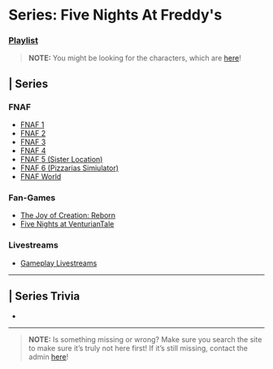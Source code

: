 # Series: Five Nights At Freddy's
### [Playlist](https://www.youtube.com/playlist?list=PLwljWXtmIKiSmXxL38qza5WIwpXO78Aun)

> **NOTE:** You might be looking for the characters, which are [here](../5.Characters/FNAF_Animatronics.md)!

## | Series

### FNAF
- [FNAF 1](6.Series/FNAF_1.md)
- [FNAF 2](6.Series/FNAF_2.md)
- [FNAF 3](6.Series/FNAF_3.md)
- [FNAF 4](6.Series/FNAF_4.md)
- [FNAF 5 \(Sister Location)](6.Series/FNAF_5-Sister_Location.md)
- [FNAF 6 \(Pizzarias Simiulator)](6.Series/FNAF_6-Pizzaria_Simulator.md)
- [FNAF World](6.Series/FNAF_World.md)

### Fan-Games
- [The Joy of Creation: Reborn](6.Series/TJoC-R.md)
- [Five Nights at VenturianTale](6.Series/FNAV.md)

### Livestreams
- [Gameplay Livestreams](6.Series.FNAF_Gameplay_Livestreams.md)

----

## | Series Trivia
- 

----
 
> **NOTE:** Is something missing or wrong? Make sure you search the site to make sure it’s truly not here first! If it’s still missing, contact the admin [here](../chapter_2.md)!